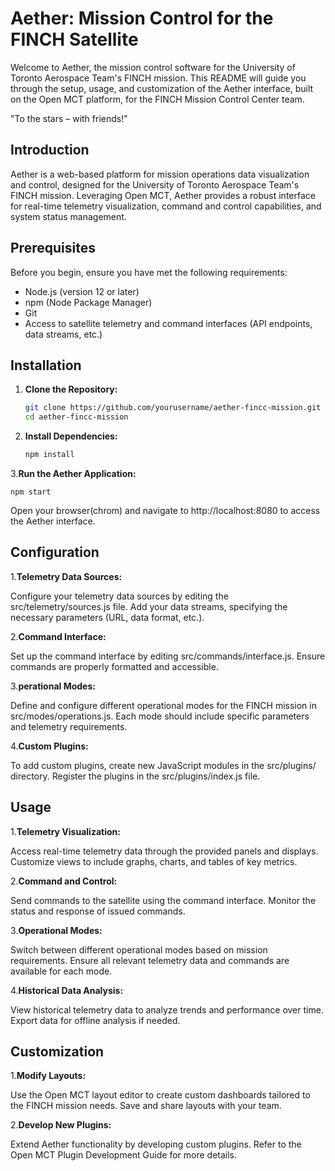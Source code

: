 # Aether: Mission Control for the FINCH Satellite

Welcome to Aether, the mission control software for the University of Toronto Aerospace Team's FINCH mission. This README will guide you through the setup, usage, and customization of the Aether interface, built on the Open MCT platform, for the FINCH Mission Control Center team.

"To the stars – with friends!"


## Introduction


Aether is a web-based platform for mission operations data visualization and control, designed for the University of Toronto Aerospace Team's FINCH mission.  Leveraging Open MCT, Aether provides a robust interface for real-time telemetry visualization, command and control capabilities, and system status management.


## Prerequisites

Before you begin, ensure you have met the following requirements:
- Node.js (version 12 or later)
- npm (Node Package Manager)
- Git
- Access to satellite telemetry and command interfaces (API endpoints, data streams, etc.)

## Installation

1. **Clone the Repository:**
   ```bash
   git clone https://github.com/yourusername/aether-fincc-mission.git
   cd aether-fincc-mission
   
 2. **Install Dependencies:**
    
      ```bash
    npm install 
    
 3.**Run the Aether Application:**
  
    npm start

Open your browser(chrom) and navigate to http://localhost:8080 to access the Aether interface.

## Configuration

1.**Telemetry Data Sources:**

Configure your telemetry data sources by editing the src/telemetry/sources.js file.
Add your data streams, specifying the necessary parameters (URL, data format, etc.).

2.**Command Interface:**

Set up the command interface by editing src/commands/interface.js.
Ensure commands are properly formatted and accessible.

3.**perational Modes:**

Define and configure different operational modes for the FINCH mission in src/modes/operations.js.
Each mode should include specific parameters and telemetry requirements.

4.**Custom Plugins:**

To add custom plugins, create new JavaScript modules in the src/plugins/ directory.
Register the plugins in the src/plugins/index.js file.

## Usage
1.**Telemetry Visualization:**

Access real-time telemetry data through the provided panels and displays.
Customize views to include graphs, charts, and tables of key metrics.

2.**Command and Control:**

Send commands to the satellite using the command interface.
Monitor the status and response of issued commands.

3.**Operational Modes:**

Switch between different operational modes based on mission requirements.
Ensure all relevant telemetry data and commands are available for each mode.

4.**Historical Data Analysis:**

View historical telemetry data to analyze trends and performance over time.
Export data for offline analysis if needed.

## Customization
1.**Modify Layouts:**

Use the Open MCT layout editor to create custom dashboards tailored to the FINCH mission needs.
Save and share layouts with your team.

2.**Develop New Plugins:**

Extend Aether functionality by developing custom plugins.
Refer to the Open MCT Plugin Development Guide for more details.
